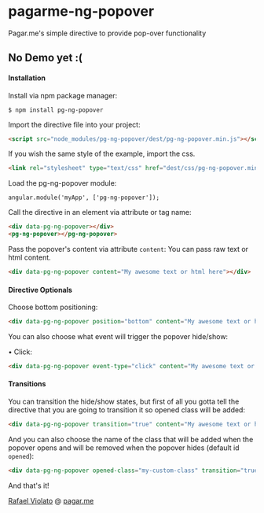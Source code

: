 # pagarme-ng-popover
Pagar.me's simple directive to provide pop-over functionality

## No Demo yet :(

#### Installation

Install via npm package manager:
```
$ npm install pg-ng-popover
```

Import the directive file into your project:
```html
<script src="node_modules/pg-ng-popover/dest/pg-ng-popover.min.js"></script>
```

If you wish the same style of the example, import the css.
```html
<link rel="stylesheet" type="text/css" href="dest/css/pg-ng-popover.min.css">
```

Load the pg-ng-popover module:
```javscript
angular.module('myApp', ['pg-ng-popover']);
```

Call the directive in an element via attribute or tag name:
```html
<div data-pg-ng-popover></div>
<pg-ng-popover></pg-ng-popover>
```

Pass the popover's content via attribute `content`:
You can pass raw text or html content.

```html
<div data-pg-ng-popover content="My awesome text or html here"></div>
```

#### Directive Optionals

Choose bottom positioning:

```html
<div data-pg-ng-popover position="bottom" content="My awesome text or html here"></div>
```

You can also choose what event will trigger the popover hide/show:

• Click:
```html
<div data-pg-ng-popover event-type="click" content="My awesome text or html here"></div>
```


#### Transitions

You can transition the hide/show states, but first of all you gotta tell the directive that you are going to transition it so opened class will be added:

```html
<div data-pg-ng-popover transition="true" content="My awesome text or html here"></div>
```

And you can also choose the name of the class that will be added when the popover opens and will be removed when the popover hides (default id `opened`):

```html
<div data-pg-ng-popover opened-class="my-custom-class" transition="true" content="My awesome text or html here"></div>
```

And that's it!

[Rafael Violato](http://rviolato.com) @ [pagar.me](http://pagar.me)